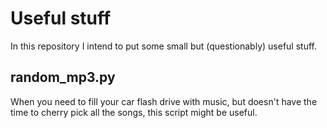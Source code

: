 # Useful stuff

In this repository I intend to put some small but (questionably) useful stuff.

## random_mp3.py

When you need to fill your car flash drive with music, but doesn't have the time to cherry pick all the songs, this script might be useful.
